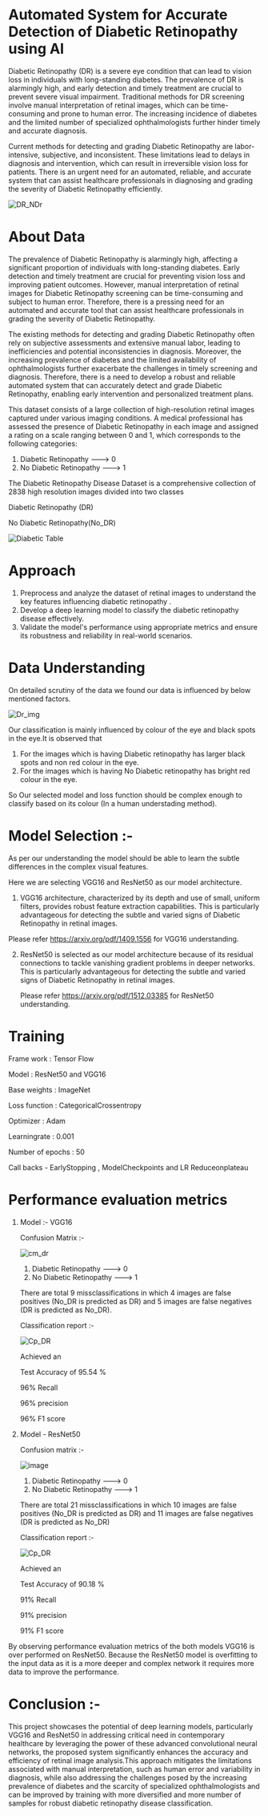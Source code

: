 #  Automated System for Accurate Detection of Diabetic Retinopathy using AI

Diabetic Retinopathy (DR) is a severe eye condition that can lead to vision loss in individuals with long-standing diabetes. The prevalence of DR is alarmingly high, and early detection and timely treatment are crucial to prevent severe visual impairment. Traditional methods for DR screening involve manual interpretation of retinal images, which can be time-consuming and prone to human error. The increasing incidence of diabetes and the limited number of specialized ophthalmologists further hinder timely and accurate diagnosis.

Current methods for detecting and grading Diabetic Retinopathy are labor-intensive, subjective, and inconsistent. These limitations lead to delays in diagnosis and intervention, which can result in irreversible vision loss for patients. There is an urgent need for an automated, reliable, and accurate system that can assist healthcare professionals in diagnosing and grading the severity of Diabetic Retinopathy efficiently.

![DR_NDr](https://github.com/saivarshitnune/Diabetic-retinory-image-classification/assets/121888709/bb3f20ef-a426-48f9-a2dd-71016445f841)


# About Data
The prevalence of Diabetic Retinopathy is alarmingly high, affecting a significant proportion of individuals with long-standing diabetes. Early detection and timely treatment are crucial for preventing vision loss and improving patient outcomes. However, manual interpretation of retinal images for Diabetic Retinopathy screening can be time-consuming and subject to human error. Therefore, there is a pressing need for an automated and accurate tool that can assist healthcare professionals in grading the severity of Diabetic Retinopathy.

The existing methods for detecting and grading Diabetic Retinopathy often rely on subjective assessments and extensive manual labor, leading to inefficiencies and potential inconsistencies in diagnosis. Moreover, the increasing prevalence of diabetes and the limited availability of ophthalmologists further exacerbate the challenges in timely screening and diagnosis. Therefore, there is a need to develop a robust and reliable automated system that can accurately detect and grade Diabetic Retinopathy, enabling early intervention and personalized treatment plans.


This dataset consists of a large collection of high-resolution retinal images captured under various imaging conditions. A medical professional has assessed the presence of Diabetic Retinopathy in each image and assigned a rating on a scale ranging between 0 and 1, which corresponds to the following categories:

1. Diabetic Retinopathy     --->    0
2. No Diabetic Retinopathy  --->    1

   

The Diabetic Retinopathy Disease Dataset is a comprehensive collection of 2838 high resolution images divided into two classes

 Diabetic Retinopathy (DR)
 
 No Diabetic Retinopathy(No_DR)
 

![Diabetic Table](https://github.com/saivarshitnune/Diabetic-retinory-image-classification/assets/121888709/45d72f7e-4f9b-49e0-97f2-bba933ca7fe6)


# Approach 
1. Preprocess and analyze the dataset of retinal images to understand the key features influencing diabetic retinopathy .
2. Develop a deep learning model to classify the diabetic retinopathy disease effectively.
3. Validate the model's performance using appropriate metrics and ensure its robustness and reliability in real-world scenarios.

# Data Understanding
On detailed scrutiny of the data we found our data is influenced by below mentioned factors.

![Dr_img](https://github.com/saivarshitnune/Diabetic-retinory-image-classification/assets/121888709/93e4a5ae-ceeb-4a16-8b63-4da62a2a107a)


Our classification is mainly influenced by colour of the eye and black spots in the eye.It is observed that
1. For the images which is having Diabetic retinopathy has larger black spots and non red colour in the eye.
2. For the images which is having No Diabetic retinopathy has bright red colour in the eye.

So Our selected model and loss function should be complex enough to classify based on its colour (In a human understading method).


# Model Selection :- 
 As per our understanding the model should be able to learn the subtle differences in the complex visual features. 
 
 Here we are selecting VGG16 and ResNet50 as our model architecture.
 
 1. VGG16 architecture, characterized by its depth and use of small, uniform filters, provides robust feature extraction capabilities. This is particularly 
   advantageous for detecting the subtle and varied signs of Diabetic Retinopathy in retinal images.

   Please refer https://arxiv.org/pdf/1409.1556 for VGG16 understanding.

2. ResNet50 is selected as our model architecture because of its residual connections to tackle vanishing gradient problems in deeper networks. This is particularly 
   advantageous for detecting the subtle and varied signs of Diabetic Retinopathy in retinal images.

   Please refer https://arxiv.org/pdf/1512.03385 for ResNet50 understanding.

# Training
  Frame work : Tensor Flow
  
  Model : ResNet50 and VGG16 
  
  Base weights : ImageNet 
  
  Loss function : CategoricalCrossentropy
  
  Optimizer : Adam
  
  Learningrate : 0.001
  
  Number of epochs : 50
  
  Call backs - EarlyStopping , ModelCheckpoints and LR Reduceonplateau 

# Performance evaluation metrics 
 1. Model :- VGG16
     
     Confusion Matrix :-

       ![cm_dr](https://github.com/saivarshitnune/Diabetic-retinory-image-classification/assets/121888709/eed91491-a18c-4e5f-b3fd-ba04dda3fc01)
     

       1. Diabetic Retinopathy     --->    0
       2. No Diabetic Retinopathy  --->    1

       There are total 9 missclassifications in which 4 images are false positives (No_DR is predicted as DR) and 5 images are false negatives
        (DR is predicted as No_DR).
     

    Classification report :-

    ![Cp_DR](https://github.com/saivarshitnune/Diabetic-retinory-image-classification/assets/121888709/afd9d0f6-dfd4-469e-9f68-32af6d8942e0)

     Achieved an
   
     Test Accuracy of 95.54 %
   
     96% Recall
    
     96% precision
   
     96% F1 score






2. Model - ResNet50
  
   Confusion matrix :-
  
    ![image](https://github.com/saivarshitnune/Diabetic-retinory-image-classification/assets/121888709/e64da56e-44f0-4014-92b5-e9652c973f60)

    1. Diabetic Retinopathy     --->    0
    2. No Diabetic Retinopathy  --->    1

    There are total 21 missclassifications in which 10 images are false positives (No_DR is predicted as DR) and 11 images are false negatives
     (DR is predicted as No_DR)
  

     Classification report :-

      ![Cp_DR](https://github.com/saivarshitnune/Diabetic-retinory-image-classification/assets/121888709/b52ca7ed-6efe-42a9-b4a4-e93aaba2b493)

   
      Achieved an
   
      Test Accuracy of 90.18 %
   
      91% Recall
    
      91% precision
   
      91% F1 score


By observing performance evaluation metrics of the both models VGG16 is over performed on ResNet50. Because the ResNet50 model is overfitting to the input data as it is a more deeper and complex network it requires more data to improve the performance.

# Conclusion :-
 This project showcases the potential of deep learning models, particularly VGG16 and ResNet50 in addressing critical need in contemporary healthcare by leveraging the power of these advanced convolutional neural networks, the proposed system significantly enhances the accuracy and efficiency of retinal image analysis.This approach mitigates the limitations associated with manual interpretation, such as human error and variability in diagnosis, while also addressing the challenges posed by the increasing prevalence of diabetes and the scarcity of specialized ophthalmologists and can be improved by training with more diversified and more number of samples for robust  diabetic retinopathy disease classification.



